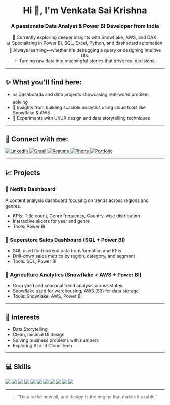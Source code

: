 <h1 align="center">Hi 👋, I'm Venkata Sai Krishna</h1>
<h3 align="center">A passionate Data Analyst & Power BI Developer from India</h3>

<p align="center">
  🌱 Currently exploring deeper insights with Snowflake, AWS, and DAX.<br>
  📊 Specializing in Power BI, SQL, Excel, Python, and dashboard automation.<br>
  🧠 Always learning—whether it's debugging a query or designing intuitive UIs.<br>
  ✨ Turning raw data into meaningful stories that drive real decisions.
</p>

---

## ✨ What you'll find here:

- 📊 Dashboards and data projects showcasing real-world problem solving  
- 🧠 Insights from building scalable analytics using cloud tools like Snowflake & AWS  
- 🎨 Experiments with UI/UX design and data storytelling techniques  

---

## 📱 Connect with me:

<p align="left">
  <a href="https://www.linkedin.com/in/your-linkedin-id" target="_blank">
    <img src="https://img.shields.io/badge/LinkedIn-0A66C2?style=for-the-badge&logo=linkedin&logoColor=white" alt="LinkedIn"/>
  </a>
  <a href="mailto:yourmail@gmail.com" target="_blank">
    <img src="https://img.shields.io/badge/Gmail-D14836?style=for-the-badge&logo=gmail&logoColor=white" alt="Gmail"/>
  </a>
  <a href="https://your-resume-link.com" target="_blank">
    <img src="https://img.shields.io/badge/Resume-4CAF50?style=for-the-badge&logo=google-drive&logoColor=white" alt="Resume"/>
  </a>
  <a href="tel:+91yourphonenumber">
    <img src="https://img.shields.io/badge/Call-25D366?style=for-the-badge&logo=whatsapp&logoColor=white" alt="Phone"/>
  </a>
  <a href="https://your-portfolio-link.com" target="_blank">
    <img src="https://img.shields.io/badge/Portfolio-24292F?style=for-the-badge&logo=github&logoColor=white" alt="Portfolio"/>
  </a>
</p>

---

## 📈 Projects

### 📌 Netflix Dashboard  
A content analysis dashboard focusing on trends across regions and genres.  
- KPIs: Title count, Genre frequency, Country-wise distribution  
- Interactive slicers for year and genre  
- Tools: Power BI

### 📌 Superstore Sales Dashboard (SQL + Power BI)  
- SQL used for backend data transformation and KPIs  
- Drill-down sales metrics by region, category, and segment  
- Tools: SQL, Power BI

### 📌 Agriculture Analytics (Snowflake + AWS + Power BI)  
- Crop yield and seasonal trend analysis across states  
- Snowflake used for warehousing; AWS (S3) for data storage  
- Tools: Snowflake, AWS, Power BI

---

## 🚀 Interests
- Data Storytelling  
- Clean, minimal UI design  
- Solving business problems with numbers  
- Exploring AI and Cloud Tech  

---

## 💻 Skills

<p align="left">
  <img src="https://img.shields.io/badge/Power%20BI-F2C811?style=for-the-badge&logo=Power%20BI&logoColor=black"/>
  <img src="https://img.shields.io/badge/DAX-000000?style=for-the-badge&logo=Power%20BI&logoColor=white"/>
  <img src="https://img.shields.io/badge/SQL-025E8C?style=for-the-badge&logo=Microsoft%20SQL%20Server&logoColor=white"/>
  <img src="https://img.shields.io/badge/PL--SQL-F80000?style=for-the-badge&logo=oracle&logoColor=white"/>
  <img src="https://img.shields.io/badge/Advance Excel-217346?style=for-the-badge&logo=Microsoft%20Excel&logoColor=white"/>
  <img src="https://img.shields.io/badge/Python-3776AB?style=for-the-badge&logo=python&logoColor=white"/>
  <img src="https://img.shields.io/badge/MySQL-005C84?style=for-the-badge&logo=mysql&logoColor=white"/>
  <img src="https://img.shields.io/badge/Snowflake-56B9EB?style=for-the-badge&logo=snowflake&logoColor=white"/>
  <img src="https://img.shields.io/badge/AWS-FF9900?style=for-the-badge&logo=amazon-aws&logoColor=white"/>
  <img src="https://img.shields.io/badge/UI%2FUX%20Design-FF61F6?style=for-the-badge&logo=figma&logoColor=white"/>
  <img src="https://img.shields.io/badge/Data Analytics-00C4CC?style=for-the-badge&logo=Canva&logoColor=white"/>
</p>

---

> “Data is the new oil, and design is the engine that makes it usable.”
